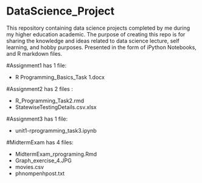 # DataScience_Project
This repository containing data science projects completed by me during my higher education academic. The purpose of creating this repo is for sharing the knowledge and ideas related to data science lecture, self learning, and hobby purposes. Presented in the form of iPython Notebooks, and R markdown files.


#Assignment1 has 1 file: 
- R Programming_Basics_Task 1.docx

#Assignment2 has 2 files : 
- R_Programming_Task2.rmd
- StatewiseTestingDetails.csv.xlsx

#Assignment3 has 1 file: 
- unit1-rprogramming_task3.ipynb

#MidtermExam has 4 files: 
- MidtermExam_rprograming.Rmd
- Graph_exercise_4.JPG
- movies.csv
- phnompenhpost.txt
